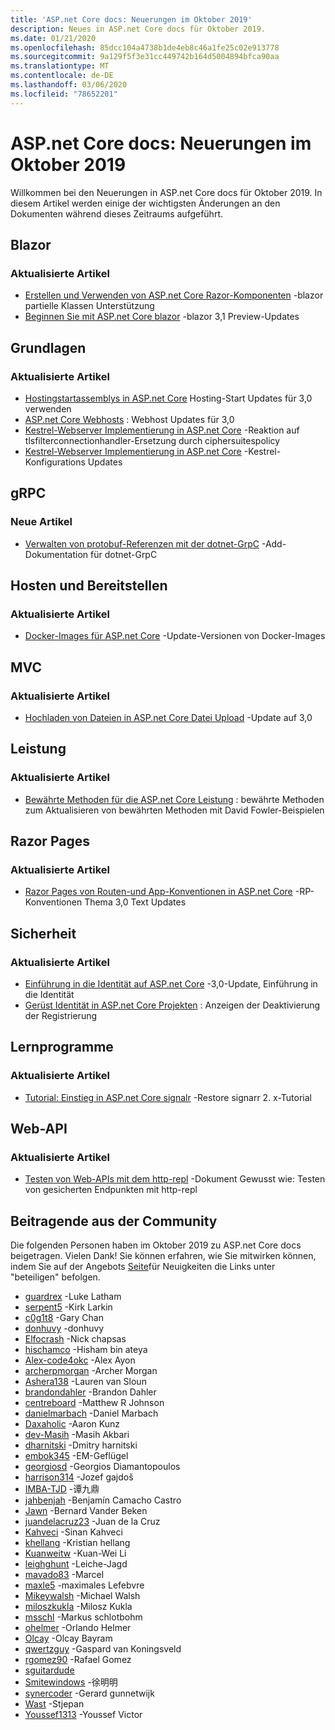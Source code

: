 ```yaml
---
title: 'ASP.net Core docs: Neuerungen im Oktober 2019'
description: Neues in ASP.net Core docs für Oktober 2019.
ms.date: 01/21/2020
ms.openlocfilehash: 85dcc104a4738b1de4eb8c46a1fe25c02e913778
ms.sourcegitcommit: 9a129f5f3e31cc449742b164d5004894bfca90aa
ms.translationtype: MT
ms.contentlocale: de-DE
ms.lasthandoff: 03/06/2020
ms.locfileid: "78652201"
---
```

# <a name="aspnet-core-docs-whats-new-for-october-2019"></a>ASP.net Core docs: Neuerungen im Oktober 2019

Willkommen bei den Neuerungen in ASP.net Core docs für Oktober 2019. In diesem Artikel werden einige der wichtigsten Änderungen an den Dokumenten während dieses Zeitraums aufgeführt.

## <a name="blazor"></a>Blazor

### <a name="updated-articles"></a>Aktualisierte Artikel

- [Erstellen und Verwenden von ASP.net Core Razor-Komponenten](../blazor/components.md) -blazor partielle Klassen Unterstützung
- [Beginnen Sie mit ASP.net Core blazor](../blazor/get-started.md) -blazor 3,1 Preview-Updates

## <a name="fundamentals"></a>Grundlagen

### <a name="updated-articles"></a>Aktualisierte Artikel

- [Hostingstartassemblys in ASP.net Core](../fundamentals/host/platform-specific-configuration.md) Hosting-Start Updates für 3,0 verwenden
- [ASP.net Core Webhosts](../fundamentals/host/web-host.md) : Webhost Updates für 3,0
- [Kestrel-Webserver Implementierung in ASP.net Core](../fundamentals/servers/kestrel.md) -Reaktion auf tlsfilterconnectionhandler-Ersetzung durch ciphersuitespolicy
- [Kestrel-Webserver Implementierung in ASP.net Core](../fundamentals/servers/kestrel.md) -Kestrel-Konfigurations Updates

## <a name="grpc"></a>gRPC

### <a name="new-articles"></a>Neue Artikel

- [Verwalten von protobuf-Referenzen mit der dotnet-GrpC](../grpc/dotnet-grpc.md) -Add-Dokumentation für dotnet-GrpC

## <a name="hosting-and-deployment"></a>Hosten und Bereitstellen

### <a name="updated-articles"></a>Aktualisierte Artikel

- [Docker-Images für ASP.net Core](../host-and-deploy/docker/building-net-docker-images.md) -Update-Versionen von Docker-Images

## <a name="mvc"></a>MVC

### <a name="updated-articles"></a>Aktualisierte Artikel

- [Hochladen von Dateien in ASP.net Core Datei Upload](../mvc/models/file-uploads.md) -Update auf 3,0

## <a name="performance"></a>Leistung

### <a name="updated-articles"></a>Aktualisierte Artikel

- [Bewährte Methoden für die ASP.net Core Leistung](../performance/performance-best-practices.md) : bewährte Methoden zum Aktualisieren von bewährten Methoden mit David Fowler-Beispielen

## <a name="razor-pages"></a>Razor Pages

### <a name="updated-articles"></a>Aktualisierte Artikel

- [Razor Pages von Routen-und App-Konventionen in ASP.net Core](../razor-pages/razor-pages-conventions.md) -RP-Konventionen Thema 3,0 Text Updates

## <a name="security"></a>Sicherheit

### <a name="updated-articles"></a>Aktualisierte Artikel

- [Einführung in die Identität auf ASP.net Core](../security/authentication/identity.md) -3,0-Update, Einführung in die Identität
- [Gerüst Identität in ASP.net Core Projekten](../security/authentication/scaffold-identity.md) : Anzeigen der Deaktivierung der Registrierung

## <a name="tutorials"></a>Lernprogramme

### <a name="updated-articles"></a>Aktualisierte Artikel

- [Tutorial: Einstieg in ASP.net Core signalr](../tutorials/signalr.md) -Restore signarr 2. x-Tutorial

## <a name="web-api"></a>Web-API

### <a name="updated-articles"></a>Aktualisierte Artikel

- [Testen von Web-APIs mit dem http-repl](../web-api/http-repl.md) -Dokument Gewusst wie: Testen von gesicherten Endpunkten mit http-repl

## <a name="community-contributors"></a>Beitragende aus der Community

Die folgenden Personen haben im Oktober 2019 zu ASP.net Core docs beigetragen. Vielen Dank! Sie können erfahren, wie Sie mitwirken können, indem Sie auf der Angebots [Seite](index.yml)für Neuigkeiten die Links unter "beteiligen" befolgen.

- [guardrex](https://github.com/guardrex) -Luke Latham
- [serpent5](https://github.com/serpent5) -Kirk Larkin
- [c0g1t8](https://github.com/c0g1t8) -Gary Chan
- [donhuvy](https://github.com/donhuvy) -donhuvy
- [Elfocrash](https://github.com/Elfocrash) -Nick chapsas
- [hischamco](https://github.com/hishamco) -Hisham bin ateya
- [Alex-code4okc](https://github.com/alex-code4okc) -Alex Ayon
- [archerpmorgan](https://github.com/archerpmorgan) -Archer Morgan
- [Ashera138](https://github.com/Ashera138) -Lauren van Sloun
- [brandondahler](https://github.com/brandondahler) -Brandon Dahler
- [centreboard](https://github.com/centreboard) -Matthew R Johnson
- [danielmarbach](https://github.com/danielmarbach) -Daniel Marbach
- [Daxaholic](https://github.com/DAXaholic) -Aaron Kunz
- [dev-Masih](https://github.com/dev-masih) -Masih Akbari
- [dharnitski](https://github.com/dharnitski) -Dmitry harnitski
- [embok345](https://github.com/embok345) -EM-Geflügel
- [georgiosd](https://github.com/georgiosd) -Georgios Diamantopoulos
- [harrison314](https://github.com/harrison314) -Jozef gajdoš
- [IMBA-TJD](https://github.com/imba-tjd) -谭九鼎
- [jahbenjah](https://github.com/jahbenjah) -Benjamín Camacho Castro
- [Jawn](https://github.com/jawn) -Bernard Vander Beken
- [juandelacruz23](https://github.com/juandelacruz23) -Juan de la Cruz
- [Kahveci](https://github.com/kahveci) -Sinan Kahveci
- [khellang](https://github.com/khellang) -Kristian hellang
- [Kuanweitw](https://github.com/KuanWeiTW) -Kuan-Wei Li
- [leighghunt](https://github.com/leighghunt) -Leiche-Jagd
- [mavado83](https://github.com/mavado83) -Marcel
- [maxle5](https://github.com/maxle5) -maximales Lefebvre
- [Mikeywalsh](https://github.com/Mikeywalsh) -Michael Walsh
- [miloszkukla](https://github.com/miloszkukla) -Milosz Kukla
- [msschl](https://github.com/msschl) -Markus schlotbohm
- [ohelmer](https://github.com/ohelmer) -Orlando Helmer
- [Olcay](https://github.com/olcay) -Olcay Bayram
- [qwertzguy](https://github.com/qwertzguy) -Gaspard van Koningsveld
- [rgomez90](https://github.com/rgomez90) -Rafael Gomez
- [sguitardude](https://github.com/sguitardude) 
- [Smitewindows](https://github.com/SmiteWindows) -徐明明
- [synercoder](https://github.com/synercoder) -Gerard gunnetwijk
- [Wast](https://github.com/wast) -Stjepan
- [Youssef1313](https://github.com/Youssef1313) -Youssef Victor
